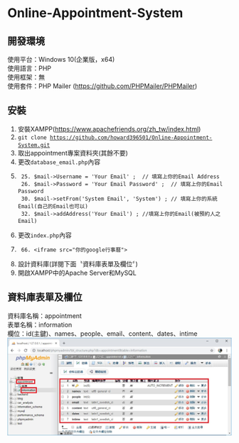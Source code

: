 Online-Appointment-System
===
開發環境
---
使用平台：Windows 10(企業版，x64) <br>
使用語言：PHP <br>
使用框架：無 <br>
使用套件：PHP Mailer (https://github.com/PHPMailer/PHPMailer) <br>

安裝
---
1.  安裝XAMPP(https://www.apachefriends.org/zh_tw/index.html)
2.  <code>git clone https://github.com/howard396501/Online-Appointment-System.git</code> <br>
3.  取出appointment專案資料夾(其餘不要) <br>
4.  更改<code>database_email.php</code>內容 <br>
5.      25. $mail->Username = 'Your Email' ;  // 填寫上你的Email Address             
        26. $mail->Password = 'Your Email Password' ;  // 填寫上你的Email Password
        30. $mail->setFrom('System Email', 'System') ; // 填寫上你的系統Email(自己的Email也可以)
        32. $mail->addAddress('Your Email') ; //填寫上你的Email(被預約人之Email) 
6.  更改<code>index.php</code>內容<br>
7.      66. <iframe src="你的google行事曆">
8.  設計資料庫(詳閱下面〝資料庫表單及欄位〞) <br>
9.  開啟XAMPP中的Apache Server和MySQL <br>

資料庫表單及欄位
---
資料庫名稱：appointment <br>
表單名稱：information <br>
欄位：id(主鍵)、names、people、email、content、dates、intime <br>
![image](https://github.com/howard396501/Online-Appointment-System/blob/master/database.jpg) <br>
